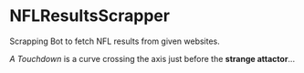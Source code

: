 # NFLResultsScrapper
Scrapping Bot to fetch NFL  results from given websites.

*A Touchdown* is  a curve crossing the axis just before the  **strange attactor**...
